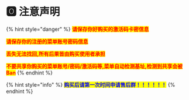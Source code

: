 # 🅾 注意声明

{% hint style="danger" %}
<mark style="color:red;">**请保存你好购买的激活码卡密信息**</mark>

<mark style="color:red;">**请保存你的注册的菜单账号密码信息**</mark>

<mark style="color:red;">**丢失无法找回,所有后果皆由购买使用者承担**</mark>

<mark style="color:red;">**不要共享你购买的菜单账号/密码/激活码等,菜单自动检测基址,检测到共享会被Ban**</mark>
{% endhint %}

{% hint style="info" %}
<mark style="color:blue;">**购买后请第一次时间申请售后群！！！！！！**</mark>
{% endhint %}
